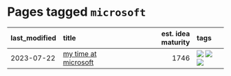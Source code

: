 # Pages tagged `microsoft`

|last_modified|title|est. idea maturity|tags
|:---|:---|---:|:---|
|2023-07-22|[my time at microsoft](../my_time_at_microsoft.md)|1746|[![](https://img.shields.io/badge/tag-amazon-deeba9)](../tags/amazon.md) [![](https://img.shields.io/badge/tag-autobiographical-c456a9)](../tags/autobiographical.md) [![](https://img.shields.io/badge/tag-microsoft-d7de4b)](../tags/microsoft.md)|
